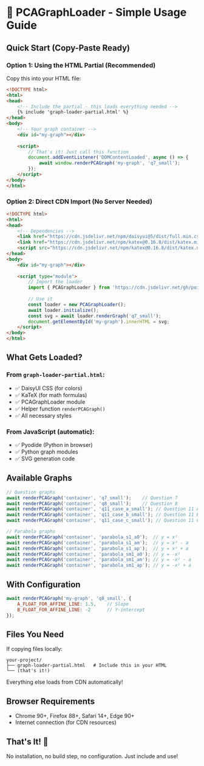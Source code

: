 # 🚀 PCAGraphLoader - Simple Usage Guide

## Quick Start (Copy-Paste Ready)

### Option 1: Using the HTML Partial (Recommended)

Copy this into your HTML file:

```html
<!DOCTYPE html>
<html>
<head>
    <!-- Include the partial - this loads everything needed -->
    {% include 'graph-loader-partial.html' %}
</head>
<body>
    <!-- Your graph container -->
    <div id="my-graph"></div>
    
    <script>
        // That's it! Just call this function
        document.addEventListener('DOMContentLoaded', async () => {
            await window.renderPCAGraph('my-graph', 'q7_small');
        });
    </script>
</body>
</html>
```

### Option 2: Direct CDN Import (No Server Needed)

```html
<!DOCTYPE html>
<html>
<head>
    <!-- Dependencies -->
    <link href="https://cdn.jsdelivr.net/npm/daisyui@5/dist/full.min.css" rel="stylesheet" />
    <link href="https://cdn.jsdelivr.net/npm/katex@0.16.8/dist/katex.min.css" rel="stylesheet" />
    <script src="https://cdn.jsdelivr.net/npm/katex@0.16.8/dist/katex.min.js"></script>
</head>
<body>
    <div id="my-graph"></div>
    
    <script type="module">
        // Import the loader
        import { PCAGraphLoader } from 'https://cdn.jsdelivr.net/gh/pointcarre-app/v4.py.js@v0.0.15-unstable/scenery/packaged/PCAGraphLoader.js';
        
        // Use it
        const loader = new PCAGraphLoader();
        await loader.initialize();
        const svg = await loader.renderGraph('q7_small');
        document.getElementById('my-graph').innerHTML = svg;
    </script>
</body>
</html>
```

## What Gets Loaded?

### From `graph-loader-partial.html`:
- ✅ DaisyUI CSS (for colors)
- ✅ KaTeX (for math formulas)
- ✅ PCAGraphLoader module
- ✅ Helper function `renderPCAGraph()`
- ✅ All necessary styles

### From JavaScript (automatic):
- ✅ Pyodide (Python in browser)
- ✅ Python graph modules
- ✅ SVG generation code

## Available Graphs

```javascript
// Question graphs
await renderPCAGraph('container', 'q7_small');    // Question 7
await renderPCAGraph('container', 'q8_small');    // Question 8
await renderPCAGraph('container', 'q11_case_a_small'); // Question 11 A
await renderPCAGraph('container', 'q11_case_b_small'); // Question 11 B
await renderPCAGraph('container', 'q11_case_c_small'); // Question 11 C

// Parabola graphs
await renderPCAGraph('container', 'parabola_s1_a0');  // y = x²
await renderPCAGraph('container', 'parabola_s1_am');  // y = x² - a
await renderPCAGraph('container', 'parabola_s1_ap');  // y = x² + a
await renderPCAGraph('container', 'parabola_sm1_a0'); // y = -x²
await renderPCAGraph('container', 'parabola_sm1_am'); // y = -x² - a
await renderPCAGraph('container', 'parabola_sm1_ap'); // y = -x² + a
```

## With Configuration

```javascript
await renderPCAGraph('my-graph', 'q8_small', {
    A_FLOAT_FOR_AFFINE_LINE: 1.5,    // Slope
    B_FLOAT_FOR_AFFINE_LINE: -2      // Y-intercept
});
```

## Files You Need

If copying files locally:
```
your-project/
├── graph-loader-partial.html   # Include this in your HTML
└── (that's it!)
```

Everything else loads from CDN automatically!

## Browser Requirements

- Chrome 90+, Firefox 88+, Safari 14+, Edge 90+
- Internet connection (for CDN resources)

## That's It! 🎉

No installation, no build step, no configuration. Just include and use!
